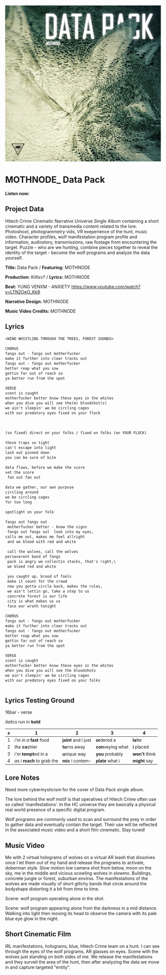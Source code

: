 ![](mothnode-datapack.png)

# MOTHNODE_ Data Pack

**Listen now:** 

## Project Data

Hitech Crime Cinematic Narrative Universe Single Album containing a short cinematic and a variety of transmedia content related to the lore. Photoshoot, photogrammetry vids, VR exeperience of the hunt, music video. Character profiles, wolf manifestation program profile and information, audiostory, transmissions, raw footage from encountering the target. Puzzle - who are we hunting, combine pieces together to reveal the identity of the target - become the wolf programs and analyze the data yourself.

**Title:** Data Pack / **Featuring:** MOTHNODE

**Production:** Killlxv?  / **Lyrics:** MOTHNODE

**Beat:** YUNG VENXM - ANXIETY https://www.youtube.com/watch?v=LTN2OeO_Kk8

**Narrative Design:** MOTHNODE

**Music Video Credits:** MOTHNODE

## Lyrics

```
<WIND WHISTLING THROUGH THE TREES, FOREST SOUNDS>

CHORUS
fangs out - fangs out motherfucker 
make it further into clear tracks out 
fangs out - fangs out motherfucker 
better reap what you sow
gettin far out of reach so 
ya better run from the spot

VERSE
scent is caught
motherfucker better know these eyes in the whites 
when you dive you will see the(m) bloodshot(s)   
we ain't sleepin' we be circling cages 
with our predatory eyes fixed on your flock



(so fixed) direct on your folks / fixed on folks (on YOUR FLOCK)

these traps so tight 
can't escape into light
lash out pinned down
you can be sure of bite

data flows, before we make the score
set the score
 fan out fan out

data we gather, our own purpose
circling around
we be circling cages
for too long

spotlight on your folk

fangs out fangs out 
 motherfucker better - know the signs 
 fangs out fangs out  look into my eyes, 
calls me out, makes me feel allright   
 and we bleed with red and white
 
 call the wolves, call the wolves
perseverent band of fangs
 pack is angry we collectin stacks, that's right,\
 we bleed red and white
 
 you caught up, brood of fools
 make it count for the crowd
 now you gotta circle back, makes the rules,
 we ain't lettin go, take a step to us
 concrete forest is our life
 city is what makes us us
 face our wrath tonight
 
CHORUS
fangs out - fangs out motherfucker 
make it further into clear tracks out 
fangs out - fangs out motherfucker 
better reap what you sow
gettin far out of reach so 
ya better run from the spot

VERSE
scent is caught
motherfucker better know these eyes in the whites 
when you dive you will see the bloodshots   
we ain't sleepin' we be circling cages 
with our predatory eyes fixed on your folks
 
```

## Lyrics Testing Ground

16bar - verse

*italics* run in
**bold**

| x | 1 | 2 | 3 | 4 |
|---|---|---|---|---|
| 1 | *i'm in a* **fast** food | **joint** and i just  | **or**dered a  | **la**tte  |
| 2 | *the* **ca**shier | **tu**rns away  |  **con**veying what |  **i** placed |
| 3 | *i'm* **tempt**ed in a | **u**nique way  |  **you** probably |  **won't** think |
| 4 | *as i* **reach** to grab the |  **mic** i contem-  | **plate** what i | **might** say |

## Lore Notes

Need more cybermysticism for the cover of Data Pack single album. 

The lore behind the wolf motif is that operatives of Hitech Crime often use so called 'manifestations'. In the HC universe they are basically a physical real world presence of a specific digital program. 

Wolf programs are commonly used to scan and surround the prey in order to gather data and eventually contain the target. Their use will be reflected in the associated music video and a short film cinematic. Stay tuned!

## Music Video

Me with 2 virtual holograms of wolves on a virtual AR leash that dissolves once I let them out of my hand and release the programs to activate, doberman style. Slow motion low camera shot from below, moon on the sky, me in the middle and vicious scowling wolves in slowmo. Buildings, concrete jungle or forest, suburban enviros. The manifestations of the wolves are made visually of short glitchy bands that circle around the bodyshape distorting it a bit from time to time. 

Scene: wolf program operating alone in the shot.

Scene: wolf program appearing alone from the darkness in a mid distance. Walking into light then moving its head to observe the camera with its pale blue eye glow in the night.

## Short Cinematic Film

IRL manifestations, holograms, blue, Hitech Crime team on a hunt. I can see through the eyes of the wolf programs, AR glasses on eyes. Scene with the wolves just standing on both sides of me. We release the manifestations and they surveil the area of the hunt, then after analyzing the data we move in and capture targeted "entity".
